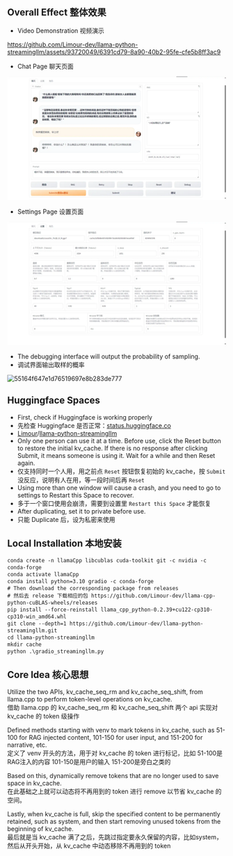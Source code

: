 ## Overall Effect 整体效果
+ Video Demonstration 视频演示

https://github.com/Limour-dev/llama-python-streamingllm/assets/93720049/6391cd79-8a90-40b2-95fe-cfe5b8ff3ac9

+ Chat Page 聊天页面

![聊天](https://raw.githubusercontent.com/Limour-dev/llama-python-streamingllm/main/2024-02/chrome_rMYBToBhpg.webp)
+ Settings Page 设置页面

![设置](https://raw.githubusercontent.com/Limour-dev/llama-python-streamingllm/main/2024-02/chrome_BfYDpFh9WA.webp)

+ The debugging interface will output the probability of sampling.
+ 调试界面输出取样的概率

![55164f647e1d76519697e8b283de777](https://github.com/Limour-dev/llama-python-streamingllm/assets/93720049/55d7028d-e4f1-4cd5-a62c-d7f53fea03fc)


## Huggingface Spaces
+ First, check if Huggingface is working properly
+ 先检查 Huggingface 是否正常：[status.huggingface.co](https://status.huggingface.co/)
+ [Limour](https://huggingface.co/Limour)/[llama-python-streamingllm](https://huggingface.co/spaces/Limour/llama-python-streamingllm)
+ Only one person can use it at a time. Before use, click the Reset button to restore the initial kv_cache. If there is no response after clicking Submit, it means someone is using it. Wait for a while and then Reset again.
+ 仅支持同时一个人用，用之前点 `Reset` 按钮恢复初始的 kv_cache，按 `Submit` 没反应，说明有人在用，等一段时间后再 `Reset`
+ Using more than one window will cause a crash, and you need to go to settings to Restart this Space to recover.
+ 多于一个窗口使用会崩溃，需要到设置里 `Restart this Space` 才能恢复
+ After duplicating, set it to private before use.
+ 只能 Duplicate 后，设为私密来使用

## Local Installation 本地安装
```powershel
conda create -n llamaCpp libcublas cuda-toolkit git -c nvidia -c conda-forge
conda activate llamaCpp
conda install python=3.10 gradio -c conda-forge
# Then download the corresponding package from releases
# 然后去 release 下载相应的包 https://github.com/Limour-dev/llama-cpp-python-cuBLAS-wheels/releases
pip install --force-reinstall llama_cpp_python-0.2.39+cu122-cp310-cp310-win_amd64.whl
git clone --depth=1 https://github.com/Limour-dev/llama-python-streamingllm.git
cd llama-python-streamingllm
mkdir cache
python .\gradio_streamingllm.py
```

## Core Idea 核心思想
Utilize the two APIs, kv_cache_seq_rm and kv_cache_seq_shift, from llama.cpp to perform token-level operations on kv_cache.  
借助 llama.cpp 的 kv_cache_seq_rm 和 kv_cache_seq_shift 两个 api 实现对 kv_cache 的 token 级操作 

Defined methods starting with venv to mark tokens in kv_cache, such as 51-100 for RAG injected content, 101-150 for user input, and 151-200 for narrative, etc.  
定义了 venv 开头的方法，用于对 kv_cache 的 token 进行标记，比如 51-100是RAG注入的内容 101-150是用户的输入 151-200是旁白之类的 

Based on this, dynamically remove tokens that are no longer used to save space in kv_cache.  
在此基础之上就可以动态将不再用到的 token 进行 remove 以节省 kv_cache 的空间。 

Lastly, when kv_cache is full, skip the specified content to be permanently retained, such as system, and then start removing unused tokens from the beginning of kv_cache.  
最后就是当 kv_cache 满了之后，先跳过指定要永久保留的内容，比如system，然后从开头开始，从 kv_cache 中动态移除不再用到的 token 
